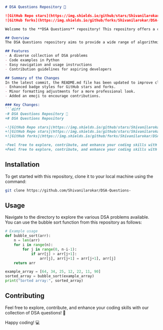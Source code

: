 ```markdown
# DSA Questions Repository 🚀

![GitHub Repo stars](https://img.shields.io/github/stars/Shivanilarokar/DSA-Questions-?style=social) 
![GitHub forks](https://img.shields.io/github/forks/Shivanilarokar/DSA-Questions-?style=social)

Welcome to the **DSA Questions** repository! This repository offers a comprehensive collection of data structure and algorithm problems designed to enhance your coding skills and problem-solving abilities.

## Overview
The DSA Questions repository aims to provide a wide range of algorithmic challenges that help developers practice and improve their coding proficiency. Each problem is designed to reinforce different aspects of data structures and algorithms.

## Features
- A diverse collection of DSA problems
- Code examples in Python
- Easy navigation and usage instructions
- Contribution guidelines for aspiring developers

## Summary of the Changes
In the latest commit, the README.md file has been updated to improve clarity and visual appeal. The changes include:
- Enhanced badge styles for GitHub stars and forks.
- Minor formatting adjustments for a more professional look.
- Added an emoji to encourage contributions.

### Key Changes:
```diff
-# DSA Questions Repository 🚀
+# DSA Questions Repository

-![GitHub Repo stars](https://img.shields.io/github/stars/Shivanilarokar/DSA-Questions-) ![GitHub forks](https://img.shields.io/github/forks/Shivanilarokar/DSA-Questions-) ![GitHub issues](https://img.shields.io/github/issues/Shivanilarokar/DSA-Questions-)
+![GitHub Repo stars](https://img.shields.io/github/stars/Shivanilarokar/DSA-Questions-?style=social) 
+![GitHub forks](https://img.shields.io/github/forks/Shivanilarokar/DSA-Questions-?style=social)

-Feel free to explore, contribute, and enhance your coding skills with our collection of DSA questions!
+Feel free to explore, contribute, and enhance your coding skills with our collection of DSA questions! 🎉
```

## Installation
To get started with this repository, clone it to your local machine using the command:
```bash
git clone https://github.com/Shivanilarokar/DSA-Questions-
```

## Usage
Navigate to the directory to explore the various DSA problems available. You can use the bubble sort function from this repository as follows:

```python
# Example usage
def bubble_sort(arr):
    n = len(arr)
    for i in range(n):
        for j in range(0, n-i-1):
            if arr[j] > arr[j+1]:
                arr[j], arr[j+1] = arr[j+1], arr[j]
    return arr

example_array = [64, 34, 25, 12, 22, 11, 90]
sorted_array = bubble_sort(example_array)
print("Sorted array:", sorted_array)
```

## Contributing
Feel free to explore, contribute, and enhance your coding skills with our collection of DSA questions! 🎉

Happy coding! 💻
```